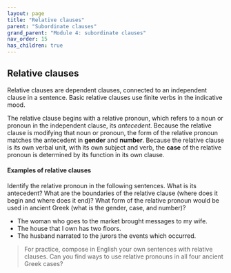 ```yaml
---
layout: page
title: "Relative clauses"
parent: "Subordinate clauses"
grand_parent: "Module 4: subordinate clauses"
nav_order: 15
has_children: true
---
```



## Relative clauses

Relative clauses are dependent clauses, connected to an independent clause in a sentence. Basic relative clauses use finite verbs in the indicative mood.

The relative clause begins with a relative pronoun, which refers to a noun or pronoun in the independent clause, its *antecedent*. Because the relative clause is modifying that noun or pronoun, the form of the relative pronoun matches the antecedent in **gender** and **number**. Because the relative clause is its own verbal unit, with its own subject and verb, the **case** of the relative pronoun is determined by its function in its own clause. 

#### Examples of relative clauses

Identify the relative pronoun in the following sentences. What is its antecedent? What are the boundaries of the relative clause (where does it begin and where does it end)? What form of the relative pronoun would be used in ancient Greek (what is the gender, case, and number)?

- The woman who goes to the market brought messages to my wife.
- The house that I own has two floors.
- The husband narrated to the jurors the events which occurred. 

> For practice, compose in English your own sentences with relative clauses. Can you find ways to use relative pronouns in all four ancient Greek cases?

